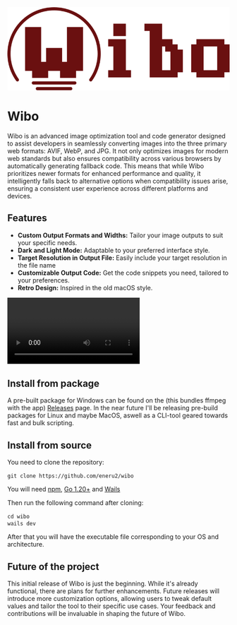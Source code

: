 <img src="https://raw.githubusercontent.com/eneru2/wibo/main/.github/media/wibo_long_logo.png" alt="Wibo logo">

# Wibo
Wibo is an advanced image optimization tool and code generator designed to assist developers in seamlessly converting images into the three primary web formats: AVIF, WebP, and JPG. It not only optimizes images for modern web standards but also ensures compatibility across various browsers by automatically generating fallback code. This means that while Wibo prioritizes newer formats for enhanced performance and quality, it intelligently falls back to alternative options when compatibility issues arise, ensuring a consistent user experience across different platforms and devices.

## Features
- **Custom Output Formats and Widths:** Tailor your image outputs to suit your specific needs.
- **Dark and Light Mode:** Adaptable to your preferred interface style.
- **Target Resolution in Output File:** Easily include your target resolution in the file name
- **Customizable Output Code:** Get the code snippets you need, tailored to your preferences.
- **Retro Design:** Inspired in the old macOS style.

![Wibo in Action](https://raw.githubusercontent.com/eneru2/wibo/main/.github/media/use_case.mp4)


Install from package
-------------------
A pre-built package for Windows can be found on the (this bundles ffmpeg with the app)
[Releases](https://github.com/Eneru2/pixel-morph/releases/) page. In the near future I'll be releasing pre-build packages
for Linux and maybe MacOS, aswell as a CLI-tool geared towards fast and bulk scripting.

Install from source
-------------------
You need to clone the repository:
  ```
  git clone https://github.com/eneru2/wibo
  ```
You will need [npm](https://nodejs.org/en/download),
[Go 1.20+](https://go.dev/dl/) and
[Wails](https://wails.io/docs/gettingstarted/installation/)

Then run the following command after cloning:
  ```
  cd wibo
  wails dev
  ```
After that you will have the executable file corresponding to your OS and architecture.

Future of the project
--------------------
This initial release of Wibo is just the beginning. While it's already functional, there are plans for further enhancements. Future releases will introduce more customization options, allowing users to tweak default values and tailor the tool to their specific use cases. Your feedback and contributions will be invaluable in shaping the future of Wibo.